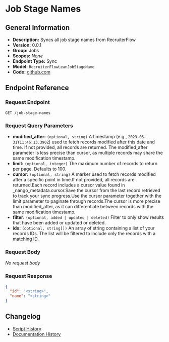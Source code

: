 <!-- BEGIN GENERATED CONTENT -->
# Job Stage Names

## General Information

- **Description:** Syncs all job stage names from RecruiterFlow
- **Version:** 0.0.1
- **Group:** Jobs
- **Scopes:** _None_
- **Endpoint Type:** Sync
- **Model:** `RecruiterFlowLeanJobStageName`
- **Code:** [github.com](https://github.com/NangoHQ/integration-templates/tree/main/integrations/recruiterflow/syncs/job-stage-names.ts)


## Endpoint Reference

### Request Endpoint

`GET /job-stage-names`

### Request Query Parameters

- **modified_after:** `(optional, string)` A timestamp (e.g., `2023-05-31T11:46:13.390Z`) used to fetch records modified after this date and time. If not provided, all records are returned. The modified_after parameter is less precise than cursor, as multiple records may share the same modification timestamp.
- **limit:** `(optional, integer)` The maximum number of records to return per page. Defaults to 100.
- **cursor:** `(optional, string)` A marker used to fetch records modified after a specific point in time.If not provided, all records are returned.Each record includes a cursor value found in _nango_metadata.cursor.Save the cursor from the last record retrieved to track your sync progress.Use the cursor parameter together with the limit parameter to paginate through records.The cursor is more precise than modified_after, as it can differentiate between records with the same modification timestamp.
- **filter:** `(optional, added | updated | deleted)` Filter to only show results that have been added or updated or deleted.
- **ids:** `(optional, string[])` An array of string containing a list of your records IDs. The list will be filtered to include only the records with a matching ID.

### Request Body

_No request body_

### Request Response

```json
{
  "id": "<string>",
  "name": "<string>"
}
```

## Changelog

- [Script History](https://github.com/NangoHQ/integration-templates/commits/main/integrations/recruiterflow/syncs/job-stage-names.ts)
- [Documentation History](https://github.com/NangoHQ/integration-templates/commits/main/integrations/recruiterflow/syncs/job-stage-names.md)

<!-- END  GENERATED CONTENT -->

